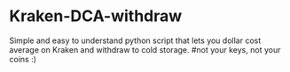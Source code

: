 # Kraken-DCA-withdraw
Simple and easy to understand python script that lets you dollar cost average on Kraken and withdraw to cold storage. #not your keys, not your coins :)
